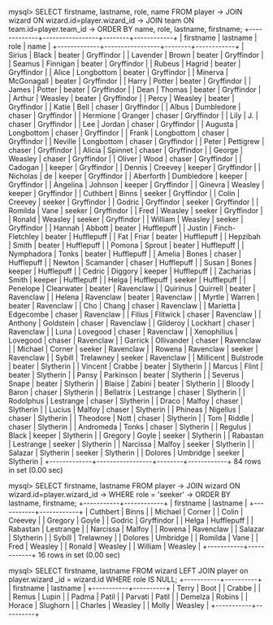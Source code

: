 mysql> SELECT firstname, lastname, role, name FROM player
    -> JOIN wizard ON wizard.id=player.wizard_id
    -> JOIN team ON team.id=player.team_id
    -> ORDER BY name, role, lastname, firstname;
+-------------+-----------------+--------+------------+
| firstname   | lastname        | role   | name       |
+-------------+-----------------+--------+------------+
| Sirius      | Black           | beater | Gryffindor |
| Lavender    | Brown           | beater | Gryffindor |
| Seamus      | Finnigan        | beater | Gryffindor |
| Rubeus      | Hagrid          | beater | Gryffindor |
| Alice       | Longbottom      | beater | Gryffindor |
| Minerva     | McGonagall      | beater | Gryffindor |
| Harry       | Potter          | beater | Gryffindor |
| James       | Potter          | beater | Gryffindor |
| Dean        | Thomas          | beater | Gryffindor |
| Arthur      | Weasley         | beater | Gryffindor |
| Percy       | Weasley         | beater | Gryffindor |
| Katie       | Bell            | chaser | Gryffindor |
| Albus       | Dumbledore      | chaser | Gryffindor |
| Hermione    | Granger         | chaser | Gryffindor |
| Lily        | J.              | chaser | Gryffindor |
| Lee         | Jordan          | chaser | Gryffindor |
| Augusta     | Longbottom      | chaser | Gryffindor |
| Frank       | Longbottom      | chaser | Gryffindor |
| Neville     | Longbottom      | chaser | Gryffindor |
| Peter       | Pettigrew       | chaser | Gryffindor |
| Alicia      | Spinnet         | chaser | Gryffindor |
| George      | Weasley         | chaser | Gryffindor |
| Oliver      | Wood            | chaser | Gryffindor |
| Cadogan     |                 | keeper | Gryffindor |
| Dennis      | Creevey         | keeper | Gryffindor |
| Nicholas    | de              | keeper | Gryffindor |
| Aberforth   | Dumbledore      | keeper | Gryffindor |
| Angelina    | Johnson         | keeper | Gryffindor |
| Ginevra     | Weasley         | keeper | Gryffindor |
| Cuthbert    | Binns           | seeker | Gryffindor |
| Colin       | Creevey         | seeker | Gryffindor |
| Godric      | Gryffindor      | seeker | Gryffindor |
| Romilda     | Vane            | seeker | Gryffindor |
| Fred        | Weasley         | seeker | Gryffindor |
| Ronald      | Weasley         | seeker | Gryffindor |
| William     | Weasley         | seeker | Gryffindor |
| Hannah      | Abbott          | beater | Hufflepuff |
| Justin      | Finch-Fletchley | beater | Hufflepuff |
| Fat         | Friar           | beater | Hufflepuff |
| Hepzibah    | Smith           | beater | Hufflepuff |
| Pomona      | Sprout          | beater | Hufflepuff |
| Nymphadora  | Tonks           | beater | Hufflepuff |
| Amelia      | Bones           | chaser | Hufflepuff |
| Newton      | Scamander       | chaser | Hufflepuff |
| Susan       | Bones           | keeper | Hufflepuff |
| Cedric      | Diggory         | keeper | Hufflepuff |
| Zacharias   | Smith           | keeper | Hufflepuff |
| Helga       | Hufflepuff      | seeker | Hufflepuff |
| Penelope    | Clearwater      | beater | Ravenclaw  |
| Quirinus    | Quirrell        | beater | Ravenclaw  |
| Helena      | Ravenclaw       | beater | Ravenclaw  |
| Myrtle      | Warren          | beater | Ravenclaw  |
| Cho         | Chang           | chaser | Ravenclaw  |
| Marietta    | Edgecombe       | chaser | Ravenclaw  |
| Filius      | Flitwick        | chaser | Ravenclaw  |
| Anthony     | Goldstein       | chaser | Ravenclaw  |
| Gilderoy    | Lockhart        | chaser | Ravenclaw  |
| Luna        | Lovegood        | chaser | Ravenclaw  |
| Xenophilius | Lovegood        | chaser | Ravenclaw  |
| Garrick     | Ollivander      | chaser | Ravenclaw  |
| Michael     | Corner          | seeker | Ravenclaw  |
| Rowena      | Ravenclaw       | seeker | Ravenclaw  |
| Sybill      | Trelawney       | seeker | Ravenclaw  |
| Millicent   | Bulstrode       | beater | Slytherin  |
| Vincent     | Crabbe          | beater | Slytherin  |
| Marcus      | Flint           | beater | Slytherin  |
| Pansy       | Parkinson       | beater | Slytherin  |
| Severus     | Snape           | beater | Slytherin  |
| Blaise      | Zabini          | beater | Slytherin  |
| Bloody      | Baron           | chaser | Slytherin  |
| Bellatrix   | Lestrange       | chaser | Slytherin  |
| Rodolphus   | Lestrange       | chaser | Slytherin  |
| Draco       | Malfoy          | chaser | Slytherin  |
| Lucius      | Malfoy          | chaser | Slytherin  |
| Phineas     | Nigellus        | chaser | Slytherin  |
| Theodore    | Nott            | chaser | Slytherin  |
| Tom         | Riddle          | chaser | Slytherin  |
| Andromeda   | Tonks           | chaser | Slytherin  |
| Regulus     | Black           | keeper | Slytherin  |
| Gregory     | Goyle           | seeker | Slytherin  |
| Rabastan    | Lestrange       | seeker | Slytherin  |
| Narcissa    | Malfoy          | seeker | Slytherin  |
| Salazar     | Slytherin       | seeker | Slytherin  |
| Dolores     | Umbridge        | seeker | Slytherin  |
+-------------+-----------------+--------+------------+
84 rows in set (0.00 sec)

mysql> SELECT firstname, lastname FROM player
    -> JOIN wizard ON wizard.id=player.wizard_id
    -> WHERE role = 'seeker'
    -> ORDER BY lastname, firstname;
+-----------+------------+
| firstname | lastname   |
+-----------+------------+
| Cuthbert  | Binns      |
| Michael   | Corner     |
| Colin     | Creevey    |
| Gregory   | Goyle      |
| Godric    | Gryffindor |
| Helga     | Hufflepuff |
| Rabastan  | Lestrange  |
| Narcissa  | Malfoy     |
| Rowena    | Ravenclaw  |
| Salazar   | Slytherin  |
| Sybill    | Trelawney  |
| Dolores   | Umbridge   |
| Romilda   | Vane       |
| Fred      | Weasley    |
| Ronald    | Weasley    |
| William   | Weasley    |
+-----------+------------+
16 rows in set (0.00 sec)

mysql> SELECT firstname, lastname FROM wizard LEFT JOIN player on player.wizard
_id = wizard.id WHERE role IS NULL;
+-----------+----------+
| firstname | lastname |
+-----------+----------+
| Terry     | Boot     |
| Crabbe    |          |
| Remus     | Lupin    |
| Padma     | Patil    |
| Parvati   | Patil    |
| Demelza   | Robins   |
| Horace    | Slughorn |
| Charles   | Weasley  |
| Molly     | Weasley  |
+-----------+----------+
